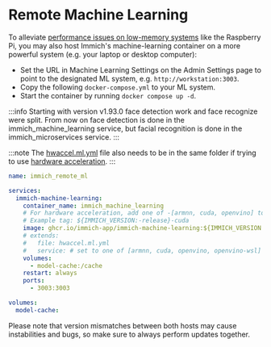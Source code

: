 # Remote Machine Learning

To alleviate [performance issues on low-memory systems](/docs/FAQ.mdx#why-is-immich-slow-on-low-memory-systems-like-the-raspberry-pi) like the Raspberry Pi, you may also host Immich's machine-learning container on a more powerful system (e.g. your laptop or desktop computer):

- Set the URL in Machine Learning Settings on the Admin Settings page to point to the designated ML system, e.g. `http://workstation:3003`.
- Copy the following `docker-compose.yml` to your ML system.
- Start the container by running `docker compose up -d`.

:::info
Starting with version v1.93.0 face detection work and face recognize were split. From now on face detection is done in the immich_machine_learning service, but facial recognition is done in the immich_microservices service.
:::

:::note
The [hwaccel.ml.yml](https://github.com/immich-app/immich/releases/latest/download/hwaccel.ml.yml) file also needs to be in the same folder if trying to use [hardware acceleration](/docs/features/ml-hardware-acceleration).
:::

```yaml
name: immich_remote_ml

services:
  immich-machine-learning:
    container_name: immich_machine_learning
    # For hardware acceleration, add one of -[armnn, cuda, openvino] to the image tag.
    # Example tag: ${IMMICH_VERSION:-release}-cuda
    image: ghcr.io/immich-app/immich-machine-learning:${IMMICH_VERSION:-release}
    # extends:
    #   file: hwaccel.ml.yml
    #   service: # set to one of [armnn, cuda, openvino, openvino-wsl] for accelerated inference - use the `-wsl` version for WSL2 where applicable
    volumes:
      - model-cache:/cache
    restart: always
    ports:
      - 3003:3003

volumes:
  model-cache:
```

Please note that version mismatches between both hosts may cause instabilities and bugs, so make sure to always perform updates together.

